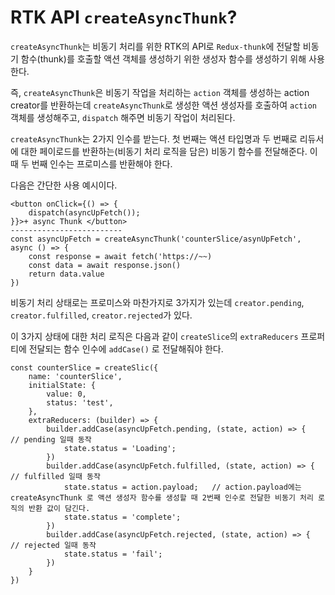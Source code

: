 # RTK API `createAsyncThunk`?

`createAsyncThunk`는 비동기 처리를 위한 RTK의 API로 `Redux-thunk`에 전달할 비동기 함수(thunk)를 호출할 액션 객체를 생성하기 위한 생성자 함수를 생성하기 위해 사용한다.

즉, `createAsyncThunk`은 비동기 작업을 처리하는 `action` 객체를 생성하는 action creator를 반환하는데 `createAsyncThunk`로 생성한 액션 생성자를 호출하여 `action` 객체를 생성해주고, `dispatch` 해주면 비동기 작업이 처리된다.

`createAsyncThunk`는 2가지 인수를 받는다. 첫 번째는 액션 타입명과 두 번째로 리듀서에 대한 페이로드를 반환하는(비동기 처리 로직을 담은) 비동기 함수를 전달해준다. 이때 두 번째 인수는 프로미스를 반환해야 한다.

다음은 간단한 사용 예시이다.

```
<button onClick={() => {
    dispatch(asyncUpFetch());
}}>+ async Thunk </button>
-------------------------
const asyncUpFetch = createAsyncThunk('counterSlice/asynUpFetch', async () => {
    const response = await fetch('https://~~)
    const data = await response.json()
    return data.value
})
```

비동기 처리 상태로는 프로미스와 마찬가지로 3가지가 있는데 `creator.pending`, `creator.fulfilled`, `creator.rejected`가 있다.

이 3가지 상태에 대한 처리 로직은 다음과 같이 `createSlice`의 `extraReducers` 프로퍼티에 전달되는 함수 인수에 `addCase()` 로 전달해줘야 한다.

```
const counterSlice = createSlic({
    name: 'counterSlice',
    initialState: {
        value: 0,
        status: 'test',
    },
    extraReducers: (builder) => {
        builder.addCase(asyncUpFetch.pending, (state, action) => {   // pending 일때 동작
            state.status = 'Loading';
        })
        builder.addCase(asyncUpFetch.fulfilled, (state, action) => { // fulfilled 일때 동작
            state.status = action.payload;   // action.payload에는 createAsyncThunk 로 액션 생성자 함수를 생성할 때 2번째 인수로 전달한 비동기 처리 로직의 반환 값이 담긴다.
            state.status = 'complete';
        })
        builder.addCase(asyncUpFetch.rejected, (state, action) => {  // rejected 일때 동작
            state.status = 'fail';
        })
    }
})
```





